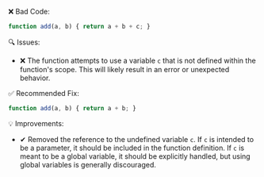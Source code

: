 ❌ Bad Code:
```javascript
function add(a, b) { return a + b + c; }
```

🔍 Issues:
* ❌ The function attempts to use a variable `c` that is not defined within the
function's scope. This will likely result in an error or unexpected behavior.

✅ Recommended Fix:

```javascript
function add(a, b) { return a + b; }
```

💡 Improvements:
* ✔ Removed the reference to the undefined variable `c`. If `c` is intended to
be a parameter, it should be included in the function definition. If `c` is
meant to be a global variable, it should be explicitly handled, but using global
variables is generally discouraged.
